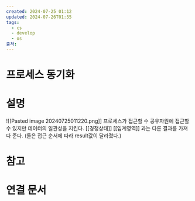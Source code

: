 ```yaml
---
created: 2024-07-25 01:12
updated: 2024-07-26T01:55
tags:
  - cs
  - develop
  - os
출처: 
---
```

# 프로세스 동기화

# 설명
![[Pasted image 20240725011220.png]]
프로세스가 접근할 수 공유자원에 접근할 수 있지만 데이터의 일관성을 지킨다.
[[경쟁상태]]
[[임계영역]]
과는 다른 결과를 가져다 준다. (둘은 접근 순서에 따라 result값이 달라졌다.)
# 참고

# 연결 문서

